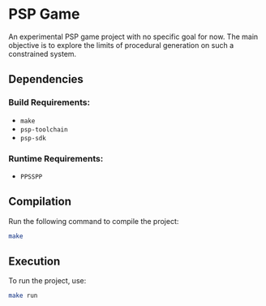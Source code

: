 # PSP Game

An experimental PSP game project with no specific goal for now. The main objective is to explore the limits of procedural generation on such a constrained system.

## Dependencies

### Build Requirements:

- `make`
- `psp-toolchain`
- `psp-sdk`

### Runtime Requirements:

- `PPSSPP`

## Compilation

Run the following command to compile the project:

```sh
make
```

## Execution

To run the project, use:

```sh
make run
```
